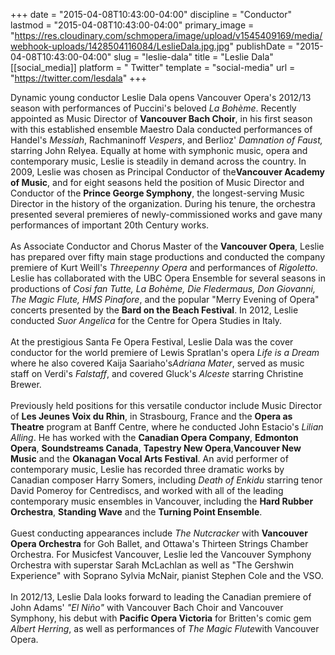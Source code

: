 +++
date = "2015-04-08T10:43:00-04:00"
discipline = "Conductor"
lastmod = "2015-04-08T10:43:00-04:00"
primary_image = "https://res.cloudinary.com/schmopera/image/upload/v1545409169/media/webhook-uploads/1428504116084/LeslieDala.jpg.jpg"
publishDate = "2015-04-08T10:43:00-04:00"
slug = "leslie-dala"
title = "Leslie Dala"
[[social_media]]
platform = " Twitter"
template = "social-media"
url = "https://twitter.com/lesdala"
+++

<p>
	Dynamic young conductor Leslie Dala opens Vancouver Opera's 2012/13 season with performances of Puccini's beloved <em>La Bohème</em>. Recently appointed as Music Director of <strong>Vancouver Bach Choir</strong>, in his first season with this established ensemble Maestro Dala conducted performances of Handel's <em>Messiah</em>, Rachmaninoff <em>Vespers</em>, and Berlioz' <em>Damnation of Faust,</em> starring John Relyea. Equally at home with symphonic music, opera and contemporary music, Leslie is steadily in demand across the country. In 2009, Leslie was chosen as Principal Conductor of the<strong>Vancouver Academy of Music</strong>, and for eight seasons held the position of Music Director and Conductor of the <strong>Prince George Symphony</strong>, the longest-serving Music Director in the history of the organization. During his tenure, the orchestra presented several premieres of newly-commissioned works and gave many performances of important 20th Century works.<br>
	<br>
	As Associate Conductor and Chorus Master of the <strong>Vancouver Opera</strong>, Leslie has prepared over fifty main stage productions and conducted the company premiere of Kurt Weill's <em>Threepenny Opera</em> and performances of <em>Rigoletto</em>. Leslie has collaborated with the UBC Opera Ensemble for several seasons in productions of <em>Cosi fan Tutte, La Bohème, Die Fledermaus, Don Giovanni, The Magic Flute, HMS Pinafore</em>, and the popular "Merry Evening of Opera" concerts presented by the <strong>Bard on the Beach Festival</strong>. In 2012, Leslie conducted <em>Suor Angelica</em> for the Centre for Opera Studies in Italy.<br>
	<br>
	At the prestigious Santa Fe Opera Festival, Leslie Dala was the cover conductor for the world premiere of Lewis Spratlan's opera <em>Life is a Dream</em> where he also covered Kaija Saariaho's<em>Adriana Mater</em>, served as music staff on Verdi's <em>Falstaff</em>, and covered Gluck's <em>Alceste</em> starring Christine Brewer.<br>
	<br>
	Previously held positions for this versatile conductor include Music Director of <strong>Les Jeunes Voix du Rhin</strong>, in Strasbourg, France and the <strong>Opera as Theatre</strong> program at Banff Centre, where he conducted John Estacio's <em>Lilian Alling</em>. He has worked with the <strong>Canadian Opera Company</strong>, <strong>Edmonton Opera</strong>, <strong>Soundstreams Canada</strong>, <strong>Tapestry New Opera</strong>,<strong>Vancouver New Music</strong> and the <strong>Okanagan Vocal Arts Festival</strong>. An avid performer of contemporary music, Leslie has recorded three dramatic works by Canadian composer Harry Somers, including <em>Death of Enkidu </em>starring tenor David Pomeroy for Centrediscs, and worked with all of the leading contemporary music ensembles in Vancouver, including the <strong>Hard Rubber Orchestra</strong>, <strong>Standing Wave</strong> and the <strong>Turning Point Ensemble</strong>.<br>
	<br>
	Guest conducting appearances include <em>The Nutcracker </em>with <strong>Vancouver Opera Orchestra</strong> for Goh Ballet, and Ottawa's Thirteen Strings Chamber Orchestra. For Musicfest Vancouver, Leslie led the Vancouver Symphony Orchestra with superstar Sarah McLachlan as well as "The Gershwin Experience" with Soprano Sylvia McNair, pianist Stephen Cole and the VSO.<br>
	<br>
	In 2012/13, Leslie Dala looks forward to leading the Canadian premiere of John Adams' <em>"El Niño"</em> with Vancouver Bach Choir and Vancouver Symphony, his debut with <strong>Pacific Opera Victoria</strong> for Britten's comic gem <em>Albert Herring</em>, as well as performances of <em>The Magic Flute</em>with Vancouver Opera.
</p>
